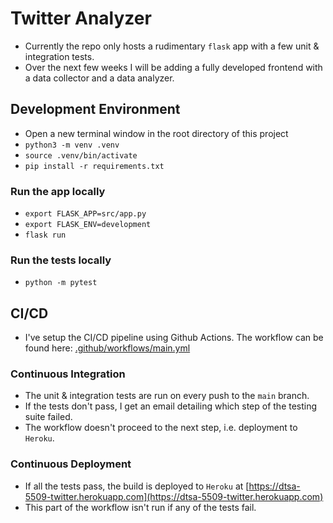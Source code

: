 # Twitter Analyzer

- Currently the repo only hosts a rudimentary `flask` app with a few unit & integration tests.
- Over the next few weeks I will be adding a fully developed frontend with a data collector and a data analyzer.

## Development Environment
- Open a new terminal window in the root directory of this project
- `python3 -m venv .venv`
- `source .venv/bin/activate`
- `pip install -r requirements.txt`

### Run the app locally
- `export FLASK_APP=src/app.py`
- `export FLASK_ENV=development`
- `flask run`

### Run the tests locally
- `python -m pytest`

## CI/CD
- I've setup the CI/CD pipeline using Github Actions. The workflow can be found here: [.github/workflows/main.yml](https://github.com/karansangha/dtsa-5509-twitter-analyzer/blob/main/.github/workflows/main.yml)

### Continuous Integration
- The unit & integration tests are run on every push to the `main` branch.
- If the tests don't pass, I get an email detailing which step of the testing suite failed.
- The workflow doesn't proceed to the next step, i.e. deployment to `Heroku`.

### Continuous Deployment
- If all the tests pass, the build is deployed to `Heroku` at [https://dtsa-5509-twitter.herokuapp.com](https://dtsa-5509-twitter.herokuapp.com)
- This part of the workflow isn't run if any of the tests fail.

